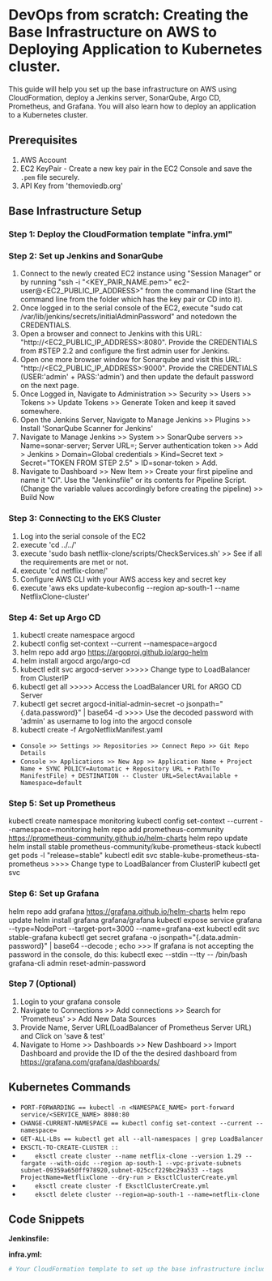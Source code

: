 # DevOps from scratch: Creating the Base Infrastructure on AWS to Deploying Application to Kubernetes cluster.

This guide will help you set up the base infrastructure on AWS using CloudFormation, deploy a Jenkins server, SonarQube, Argo CD, Prometheus, and Grafana. You will also learn how to deploy an application to a Kubernetes cluster.

## Prerequisites

1. AWS Account
2. EC2 KeyPair - Create a new key pair in the EC2 Console and save the `.pem` file securely.
3. API Key from 'themoviedb.org'

## Base Infrastructure Setup

### Step 1: Deploy the CloudFormation template "infra.yml"

### Step 2: Set up Jenkins and SonarQube

1. Connect to the newly created EC2 instance using "Session Manager" or by running "ssh -i "<KEY_PAIR_NAME.pem>" ec2-user@<EC2_PUBLIC_IP_ADDRESS>" from the command line (Start the command line from the folder which has the key pair or CD into it).
2. Once logged in to the serial console of the EC2, execute "sudo cat /var/lib/jenkins/secrets/initialAdminPassword" and notedown the CREDENTIALS.
3. Open a browser and connect to Jenkins with this URL: "http://<EC2_PUBLIC_IP_ADDRESS>:8080". Provide the CREDENTIALS from #STEP 2.2 and configure the first admin user for Jenkins.
4. Open one more browser window for Sonarqube and visit this URL: "http://<EC2_PUBLIC_IP_ADDRESS>:9000". Provide the CREDENTIALS (USER:'admin' + PASS:'admin') and then update the default password on the next page.
5. Once Logged in, Navigate to Administration >> Security >> Users >> Tokens >> Update Tokens >> Generate Token and keep it saved somewhere.
6. Open the Jenkins Server, Navigate to Manage Jenkins >> Plugins >> Install 'SonarQube Scanner for Jenkins'
7. Navigate to Manage Jenkins >> System >> SonarQube servers >> Name=sonar-server; Server URL=<DEFAULT>; Server authentication token >> Add > Jenkins > Domain=Global credentials >  Kind=Secret text > Secret="TOKEN FROM STEP 2.5" > ID=sonar-token  > Add.
8. Navigate to Dashboard >> New Item >> Create your first pipeline and name it "CI". Use the "Jenkinsfile" or its contents for Pipeline Script.(Change the variable values accordingly before creating the pipeline) >> Build Now

### Step 3: Connecting to the EKS Cluster

1. Log into the serial console of the EC2
2. execute 'cd ../../'
3. execute 'sudo bash netflix-clone/scripts/CheckServices.sh' >> See if all the requirements are met or not.
4. execute 'cd netflix-clone/'
5. Configure AWS CLI with your AWS access key and secret key
6. execute 'aws eks update-kubeconfig --region ap-south-1 --name NetflixClone-cluster'

### Step 4: Set up Argo CD

1. kubectl create namespace argocd
2. kubectl config set-context --current --namespace=argocd
3. helm repo add argo https://argoproj.github.io/argo-helm
4. helm install argocd argo/argo-cd
5. kubectl edit svc argocd-server >>>>> Change type to LoadBalancer from ClusterIP
6. kubectl get all >>>>> Access the LoadBalancer URL for ARGO CD Server
7. kubectl get secret argocd-initial-admin-secret -o jsonpath="{.data.password}" | base64 -d >>>> Use the decoded password with 'admin' as username to log into the argocd console
9. kubectl create -f ArgoNetflixManifest.yaml
- `Console >> Settings >> Repositories >> Connect Repo >> Git Repo Details`
- `Console >> Applications >> New App >> Application Name + Project Name + SYNC POLICY=Automatic + Repository URL + Path(To ManifestFile) + DESTINATION -- Cluster URL=SelectAvailable + Namespace=default`

### Step 5: Set up Prometheus

kubectl create namespace monitoring
kubectl config set-context --current --namespace=monitoring
helm repo add prometheus-community https://prometheus-community.github.io/helm-charts 
helm repo update 
helm install stable prometheus-community/kube-prometheus-stack
kubectl get pods -l "release=stable"
kubectl edit svc stable-kube-prometheus-sta-prometheus >>>> Change type to LoadBalancer from ClusterIP
kubectl get svc    

### Step 6: Set up Grafana

helm repo add grafana https://grafana.github.io/helm-charts
helm repo update
helm install grafana grafana/grafana
kubectl expose service grafana --type=NodePort --target-port=3000 --name=grafana-ext
kubectl edit svc stable-grafana
kubectl get secret grafana -o jsonpath="{.data.admin-password}" | base64 --decode ; echo
    >>> If grafana is not accepting the password in the console, do this:
    kubectl exec --stdin --tty <stable-grafana-POD-NAME> -- /bin/bash
    grafana-cli admin reset-admin-password <NEW-PASSWORD>

### Step 7 (Optional)
1. Login to your grafana console
2. Navigate to Connections >> Add connections >> Search for 'Prometheus' >> Add New Data Sources
3. Provide Name, Server URL(LoadBalancer of Prometheus Server URL) and Click on 'save & test'
4. Navigate to Home >> Dashboards >> New Dashboard >> Import Dashboard and provide the ID of the the desired dashboard from https://grafana.com/grafana/dashboards/



## Kubernetes Commands

- `PORT-FORWARDING == kubectl -n <NAMESPACE_NAME> port-forward service/<SERVICE_NAME> 8080:80`
- `CHANGE-CURRENT-NAMESPACE == kubectl config set-context --current --namespace=`
- `GET-ALL-LBs == kubectl get all --all-namespaces | grep LoadBalancer`
- `EKSCTL-TO-CREATE-CLUSTER ::`
- `    eksctl create cluster --name netflix-clone --version 1.29 --fargate --with-oidc --region ap-south-1 --vpc-private-subnets subnet-09359a650ff978920,subnet-025ccf229bc29a533 --tags ProjectName=NetflixClone --dry-run > EksctlClusterCreate.yml`
- `    eksctl create cluster -f EksctlClusterCreate.yml`
- `    eksctl delete cluster --region=ap-south-1 --name=netflix-clone`

## Code Snippets

**Jenkinsfile:**

**infra.yml:**

```yaml
# Your CloudFormation template to set up the base infrastructure including a Kubernetes cluster in the AWS Cloud